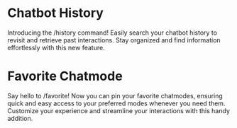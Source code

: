 # Chatbot History

Introducing the /history command! Easily search your chatbot history to revisit and retrieve past interactions. Stay organized and find information effortlessly with this new feature.

# Favorite Chatmode

Say hello to /favorite! Now you can pin your favorite chatmodes, ensuring quick and easy access to your preferred modes whenever you need them. Customize your experience and streamline your interactions with this handy addition.
